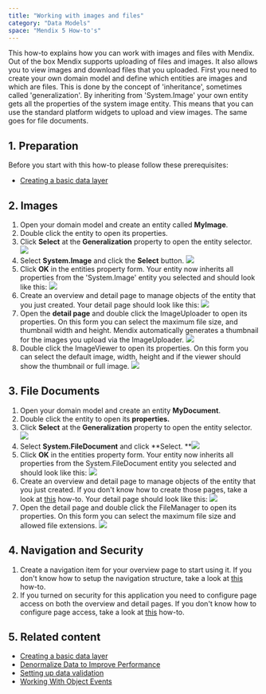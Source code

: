 ```yaml
---
title: "Working with images and files"
category: "Data Models"
space: "Mendix 5 How-to's"
---
```


This how-to explains how you can work with images and files with Mendix. Out of the box Mendix supports uploading of files and images. It also allows you to view images and download files that you uploaded. First you need to create your own domain model and define which entities are images and which are files. This is done by the concept of 'inheritance', sometimes called 'generalization'. By inheriting from 'System.Image' your own entity gets all the properties of the system image entity. This means that you can use the standard platform widgets to upload and view images. The same goes for file documents.

## 1. Preparation

Before you start with this how-to please follow these prerequisites:

*   [Creating a basic data layer](Creating+a+basic+data+layer)

## 2\. Images

1.  Open your domain model and create an entity called **MyImage**.
2.  Double click the entity to open its properties.
3.  Click **Select** at the **Generalization** property to open the entity selector.
    ![](attachments/2949139/3080466.png)
4.  Select **System.Image** and click the **Select** button.
    ![](attachments/2949139/3080464.png)
5.  Click **OK** in the entities property form. Your entity now inherits all properties from the 'System.Image' entity you selected and should look like this:
    ![](attachments/2949139/3080461.png)
6.  Create an overview and detail page to manage objects of the entity that you just created. Your detail page should look like this:
    ![](attachments/2949139/3080455.png)
7.  Open the **detail page** and double click the ImageUploader to open its properties. On this form you can select the maximum file size, and thumbnail width and height. Mendix automatically generates a thumbnail for the images you upload via the ImageUploader.
    ![](attachments/2949139/3080456.png)
8.  Double click the ImageViewer to open its properties. On this form you can select the default image, width, height and if the viewer should show the thumbnail or full image.
    ![](attachments/2949139/3080486.png)

## 3\. File Documents

1.  Open your domain model and create an entity **MyDocument**.
2.  Double click the entity to open its **properties.**
3.  Click **Select** at the **Generalization** property to open the entity selector.
    ![](attachments/2949139/8028192.png)
4.  Select **System.FileDocument** and click **Select.
    **![](attachments/2949139/8028193.png)
5.  Click **OK** in the entities property form. Your entity now inherits all properties from the System.FileDocument entity you selected and should look like this:
    ![](attachments/2949139/8028191.png)
6.  Create an overview and detail page to manage objects of the entity that you just created. If you don't know how to create those pages, take a look at [this](Creating+your+first+two+Overview+and+Detail+pages) how-to. Your detail page should look like this:
    ![](attachments/2949139/8028195.png)
7.  Open the detail page and double click the FileManager to open its properties. On this form you can select the maximum file size and allowed file extensions.
    ![](attachments/2949139/8028199.png)

## 4\. Navigation and Security

1.  Create a navigation item for your overview page to start using it. If you don't know how to setup the navigation structure, take a look at [this](Setting+Up+the+Navigation+Structure) how-to.
2.  If you turned on security for this application you need to configure page access on both the overview and detail pages. If you don't know how to configure page access, take a look at [this](Creating+a+secure+app) how-to.

## 5\. Related content

*   [Creating a basic data layer](Creating+a+basic+data+layer)
*   [Denormalize Data to Improve Performance](Denormalize+Data+to+Improve+Performance)
*   [Setting up data validation](Setting+up+data+validation)
*   [Working With Object Events](Working+With+Object+Events)
